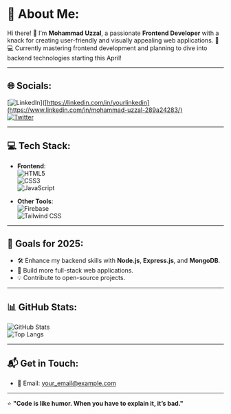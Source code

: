 
# 💫 About Me:
Hi there! 👋 I’m **Mohammad Uzzal**, a passionate **Frontend Developer** with a knack for creating user-friendly and visually appealing web applications. 🚀  
💻 Currently mastering frontend development and planning to dive into backend technologies starting this April!  

---

## 🌐 Socials:
[![LinkedIn](https://img.shields.io/badge/LinkedIn-%230077B5.svg?logo=linkedin&logoColor=white)]([https://linkedin.com/in/yourlinkedin](https://www.linkedin.com/in/mohammad-uzzal-289a24283/)  
[![Twitter](https://img.shields.io/badge/Twitter-%231DA1F2.svg?logo=twitter&logoColor=white)]([https://twitter.com/yourtwitter](https://x.com/bright0001011))  


---

## 💻 Tech Stack:
- **Frontend**:  
  ![HTML5](https://img.shields.io/badge/HTML5-%23E34F26.svg?style=flat&logo=html5&logoColor=white)  
  ![CSS3](https://img.shields.io/badge/CSS3-%231572B6.svg?style=flat&logo=css3&logoColor=white)  
  ![JavaScript](https://img.shields.io/badge/JavaScript-%23F7DF1E.svg?style=flat&logo=javascript&logoColor=black)  

- **Other Tools**:  
  ![Firebase](https://img.shields.io/badge/Firebase-%23FFCA28.svg?style=flat&logo=firebase&logoColor=black)  
  ![Tailwind CSS](https://img.shields.io/badge/TailwindCSS-%2338B2AC.svg?style=flat&logo=tailwind-css&logoColor=white)  

---

## 🔭 Goals for 2025:
- 🛠️ Enhance my backend skills with **Node.js**, **Express.js**, and **MongoDB**.  
- 🌟 Build more full-stack web applications.  
- 💡 Contribute to open-source projects.  

---

## 📊 GitHub Stats:
![GitHub Stats](https://github-readme-stats.vercel.app/api?username=mohammaduzzal&show_icons=true&theme=radical)  
![Top Langs](https://github-readme-stats.vercel.app/api/top-langs/?username=mohammaduzzal&layout=compact&theme=radical)

---

## 📬 Get in Touch:
- 📧 Email: [your_email@example.com](mailto:aalp72142@gmail.com)  
  

---

⭐️ **"Code is like humor. When you have to explain it, it’s bad."**

